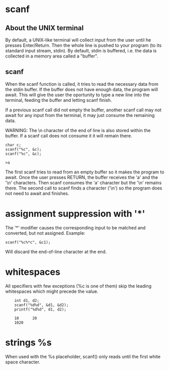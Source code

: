 # scanf

## About the UNIX terminal 

By default, a UNIX-like terminal will collect input from the user until he presses Enter/Return. Then the whole line is pushed to your program (to its standard input stream, stdin). By default, stdin is buffered, i.e. the data is collected in a memory area called a "buffer".

## scanf

When the scanf function is called, it tries to read the necessary data from the stdin buffer. If the buffer does not have enough data, the program will await. This will give the user the oportunity to type a new line into the terminal, feeding the buffer and letting scanf finish. 

If a previous scanf call did not empty the buffer, another scanf call may not await for any input from the terminal, it may just consume the remaining data.

WARNING: The \n character of the end of line is also stored within the buffer. If a scanf call does not consume it it will remain there.


	char c;
	scanf("%c", &c); 
	scanf("%c", &c);
	
	>a

The first scanf tries to read from an empty buffer so it makes the program to await. Once the user presses RETURN, the buffer receives the 'a' and the '\n' characters. Then scanf consumes the 'a' character but the '\n' remains there. The second call to scanf finds a character ('\n') so the program does not need to await and finishes.

# assignment suppression with '*'

The '*' modifier causes the corresponding input to be matched and converted, but not assigned. Example:

	scanf("%c%*c", &c1);

Will discard the end-of-line character at the end.

# whitespaces

 All specifiers with few exceptions (%c is one of them) skip the leading whitespaces which might precede the value.

	 	int d1, d2;
		scanf("%d%d", &d1, &d2); 
		printf("%d%d", d1, d2);

		10      20
		1020

# strings %s

When used with the %s placeholder, scanf() only reads until the first white space character.
